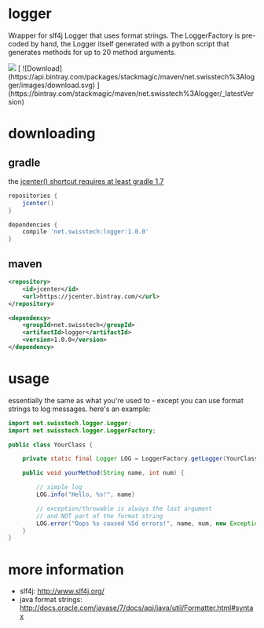 logger
======

Wrapper for slf4j Logger that uses format strings. The LoggerFactory is
pre-coded by hand, the Logger itself generated with a python script that
generates methods for up to 20 method arguments.

<img src="https://travis-ci.org/stackmagic/logger.svg?branch=master" />
[ ![Download](https://api.bintray.com/packages/stackmagic/maven/net.swisstech%3Alogger/images/download.svg) ](https://bintray.com/stackmagic/maven/net.swisstech%3Alogger/_latestVersion)

downloading
===========

gradle
------

the [jcenter() shortcut requires at least gradle 1.7](http://www.gradle.org/docs/1.7/release-notes#jcenter-repository-support)

```groovy
repositories {
    jcenter()
}

dependencies {
    compile 'net.swisstech:logger:1.0.0'
}
```

maven
-----

```xml
<repository>
    <id>jcenter</id>
    <url>https://jcenter.bintray.com/</url>
</repository>
```

```xml
<dependency>
    <groupId>net.swisstech</groupId>
    <artifactId>logger</artifactId>
    <version>1.0.0</version>
</dependency>
```

usage
=====

essentially the same as what you're used to - except you can use format strings
to log messages. here's an example:

```java
import net.swisstech.logger.Logger;
import net.swisstech.logger.LoggerFactory;

public class YourClass {

    private static final Logger LOG = LoggerFactory.getLogger(YourClass.class);

    public void yourMethod(String name, int num) {

        // simple log
        LOG.info("Hello, %s!", name)

        // exception/throwable is always the last argument
        // and NOT part of the format string
        LOG.error("Oops %s caused %5d errors!", name, num, new Exception("testing"));
    }
}
```

more information
================

* slf4j: http://www.slf4j.org/
* java format strings: http://docs.oracle.com/javase/7/docs/api/java/util/Formatter.html#syntax
